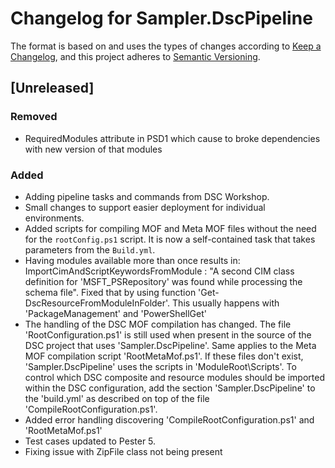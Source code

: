 # Changelog for Sampler.DscPipeline

The format is based on and uses the types of changes according to [Keep a Changelog](https://keepachangelog.com/en/1.0.0/),
and this project adheres to [Semantic Versioning](https://semver.org/spec/v2.0.0.html).

## [Unreleased]

### Removed

- RequiredModules attribute in PSD1 which cause to broke dependencies with new version of that modules

### Added

- Adding pipeline tasks and commands from DSC Workshop.
- Small changes to support easier deployment for individual environments.
- Added scripts for compiling MOF and Meta MOF files without the need for the `rootConfig.ps1` script. It is now a self-contained task that takes parameters from the `Build.yml`.
- Having modules available more than once results in: ImportCimAndScriptKeywordsFromModule : "A second CIM class definition
  for 'MSFT_PSRepository' was found while processing the schema file". Fixed that by using function 'Get-DscResourceFromModuleInFolder'.
  This usually happens with 'PackageManagement' and 'PowerShellGet'
- The handling of the DSC MOF compilation has changed. The file 'RootConfiguration.ps1' is still used when present in the source of
  the DSC project that uses 'Sampler.DscPipeline'. Same applies to the Meta MOF compilation script 'RootMetaMof.ps1'. If these
  files don't exist, 'Sampler.DscPipeline' uses the scripts in 'ModuleRoot\Scripts'. To control which DSC composite and resource modules should be imported within the DSC configuration, add the section 'Sampler.DscPipeline' to the 'build.yml' as described
  on top of the file 'CompileRootConfiguration.ps1'.
- Added error handling discovering 'CompileRootConfiguration.ps1' and 'RootMetaMof.ps1'
- Test cases updated to Pester 5.
- Fixing issue with ZipFile class not being present
